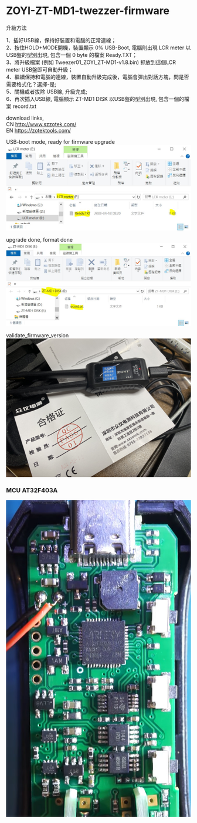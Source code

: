 # ZOYI-ZT-MD1-twezzer-firmware

升級方法  

1、插好USB線，保持好裝置和電腦的正常連線；  
2、按住HOLD+MODE開機，裝置顯示 0% USB-Boot, 電腦則出現 LCR meter 以USB盤的型別出現, 包含一個 0 byte 的檔案 Ready.TXT；  
3、將升級檔案 (例如 Tweezer01_ZOYI_ZT-MD1-v1.8.bin) 抓放到這個LCR meter USB盤即可自動升級；  
4、繼續保持和電腦的連線，裝置自動升級完成後，電腦會彈出對話方塊，問是否需要格式化？選擇-是;  
5、關機或者拔除 USB線, 升級完成;  
6、再次插入USB線, 電腦顯示 ZT-MD1 DISK 以USB盤的型別出現, 包含一個的檔案 record.txt  


download links,  
CN http://www.szzotek.com/  
EN https://zotektools.com/  

USB-boot mode, ready for firmware upgrade  
![USB-boot_ready.JPG](USB-boot_ready.JPG)  

upgrade done, format done  
![ZT-MD1_DISK_firmware_update_done.JPG](ZT-MD1_DISK_firmware_update_done.JPG)  

validate_firmware_version  
![validate_firmware_version.jpg](validate_firmware_version.jpg)


### MCU AT32F403A
![MCU_AT32F403A/AT32F403A.png](MCU_AT32F403A/AT32F403A.png)  
